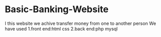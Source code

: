 # Basic-Banking-Website
I this website we achive transfer money from one to another person 
We have used 
  1.front end:html css 
  2.back end:php mysql
